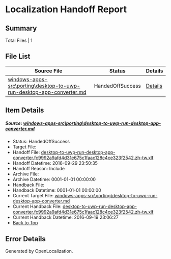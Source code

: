 # <a name='report-top'></a> Localization Handoff Report

## Summary
 Total Files | 1

## File List
 Source File | Status | Details 
 ----------- | ------ | ------- 
 [windows-apps-src\porting\desktop-to-uwp-run-desktop-app-converter.md](https://github.com/Microsoft/windows-apps/blob/ed4da94f2732c279c3071135168da9e4b18953cb/windows-apps-src/porting/desktop-to-uwp-run-desktop-app-converter.md) | HandedOffSuccess | [Details](#c0ed8386cb823ea83e5b1f80cd584f370a85f2784910)

## Item Details
##### <a name='c0ed8386cb823ea83e5b1f80cd584f370a85f2784910'></a> Source: [windows-apps-src\porting\desktop-to-uwp-run-desktop-app-converter.md](https://github.com/Microsoft/windows-apps/blob/ed4da94f2732c279c3071135168da9e4b18953cb/windows-apps-src/porting/desktop-to-uwp-run-desktop-app-converter.md)
* Status: HandedOffSuccess
* Target File: 
* Handoff File: [desktop-to-uwp-run-desktop-app-converter.fc9992a9afd4d31e675c1faac128c4ce323f2542.zh-tw.xlf](https://github.com/Microsoft/WDG.handoff/blob/664a4540f58b41f85d4cb6a059cbbac95df34cd8/ol-handoff/Microsoft/windows-apps.zh-tw/master/desktop-to-uwp-run-desktop-app-converter.fc9992a9afd4d31e675c1faac128c4ce323f2542.zh-tw.xlf)
* Handoff Datetime: 2016-09-29 23:50:35
* Handoff Reason: Include
* Archive File: 
* Archive Datetime: 0001-01-01 00:00:00
* Handback File: 
* Handback Datetime: 0001-01-01 00:00:00
* Current Target File: [windows-apps-src\porting\desktop-to-uwp-run-desktop-app-converter.md](https://github.com/Microsoft/windows-apps.zh-tw/blob/bb1048f4a05e613275bbd6635692de0d11539e75/windows-apps-src/porting/desktop-to-uwp-run-desktop-app-converter.md)
* Current Handback File: [desktop-to-uwp-run-desktop-app-converter.fc9992a9afd4d31e675c1faac128c4ce323f2542.zh-tw.xlf](https://github.com/Microsoft/WDG.handback/blob/3b12b8a3f06805e713d3b0624518642e0301b0c0/ol-handback/Microsoft/windows-apps.zh-tw/master/desktop-to-uwp-run-desktop-app-converter.fc9992a9afd4d31e675c1faac128c4ce323f2542.zh-tw.xlf)
* Current Handback Datetime: 2016-09-19 23:06:27
* [Back to Top](#report-top)


## Error Details

Generated by OpenLocalization.
